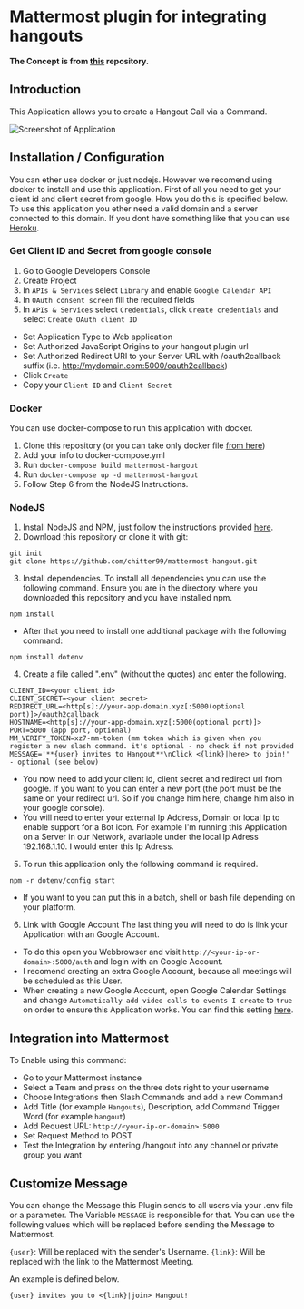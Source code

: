 # Mattermost plugin for integrating hangouts

**The Concept is from [this](https://github.com/suda/slack-hangout) repository.**

## Introduction

This Application allows you to create a Hangout Call via a Command.

![Screenshot of Application](screenshots/screenshot1.jpg)

## Installation / Configuration

You can ether use docker or just nodejs. However we recomend using docker to install and use this application.
First of all you need to get your client id and client secret from google. How you do this is specified below.
To use this application you ether need a valid domain and a server connected to this domain. If you dont have something like that you can use [Heroku](http://www.heroku.com). 

### Get Client ID and Secret from google console

1. Go to Google Developers Console
2. Create Project
3. In `APIs & Services` select `Library` and enable `Google Calendar API`
4. In `OAuth consent screen` fill the required fields
5. In `APIs & Services` select `Credentials`, click `Create credentials` and select `Create OAuth client ID`
  * Set Application Type to Web application
  * Set Authorized JavaScript Origins to your hangout plugin url
  * Set Authorized Redirect URI to your Server URL with /oauth2callback suffix (i.e. http://mydomain.com:5000/oauth2callback)
  * Click `Create`
  * Copy your `Client ID` and `Client Secret`

### Docker

You can use docker-compose to run this application with docker.

1. Clone this repository (or you can take only docker file [from here](https://github.com/chitter99/mattermost-hangout-docker))
2. Add your info to docker-compose.yml
3. Run `docker-compose build mattermost-hangout`
4. Run `docker-compose up -d mattermost-hangout`
5. Follow Step 6 from the NodeJS Instructions.
 
### NodeJS

1. Install NodeJS and NPM, just follow the instructions provided [here](https://howtonode.org/how-to-install-nodejs). 
2. Download this repository or clone it with git:
```
git init
git clone https://github.com/chitter99/mattermost-hangout.git
```

3. Install dependencies. To install all dependencies you can use the following command. Ensure you are in the directory where you downloaded this repository and you have installed npm.
```
npm install
```
 * After that you need to install one additional package with the following command:
```
npm install dotenv
```

4. Create a file called ".env" (without the quotes) and enter the following.
```
CLIENT_ID=<your client id>
CLIENT_SECRET=<your client secret>
REDIRECT_URL=<http[s]://your-app-domain.xyz[:5000(optional port)]>/oauth2callback
HOSTNAME=<http[s]://your-app-domain.xyz[:5000(optional port)]>
PORT=5000 (app port, optional)
MM_VERIFY_TOKEN=xz7-mm-token (mm token which is given when you register a new slash command. it's optional - no check if not provided
MESSAGE='**{user} invites to Hangout**\nClick <{link}|here> to join!' - optional (see below)
```
  * You now need to add your client id, client secret and redirect url from google. If you want to you can enter a new port (the port must be the same on your redirect url. So if you change him here, change him also in your google console). 
  * You will need to enter your external Ip Address, Domain or local Ip to enable support for a Bot icon. For example I'm running this Application on a Server in our Network, avariable under the local Ip Adress 192.168.1.10. I would enter this Ip Adress.
 
5. To run this application only the following command is required.
```
npm -r dotenv/config start
```
 * If you want to you can put this in a batch, shell or bash file depending on your platform.

6. Link with Google Account The last thing you will need to do is link your Application with an Google Account.
  * To do this open you Webbrowser and visit `http://<your-ip-or-domain>:5000/auth` and login with an Google Account.
  * I recomend creating an extra Google Account, because all meetings will be scheduled as this User.
  * When creating a new Google Account, open Google Calendar Settings and change `Automatically add video calls to events I create` to `true` on order to ensure this Application works. You can find this setting [here](https://calendar.google.com/calendar/render#settings-general_11).

## Integration into Mattermost

To Enable using this command:
- Go to your Mattermost instance 
- Select a Team and press on the three dots right to your username
- Choose Integrations then Slash Commands and add a new Command
- Add Title (for example `Hangouts`), Description, add Command Trigger Word (for example `hangout`)
- Add Request URL: `http://<your-ip-or-domain>:5000` 
- Set Request Method to POST 
- Test the Integration by entering /hangout into any channel or private group you want

## Customize Message

You can change the Message this Plugin sends to all users via your .env file or a parameter. The Variable `MESSAGE` is responsible for that. You can use the following values which will be replaced before sending the Message to Mattermost.

`{user}`: Will be replaced with the sender's Username.
`{link}`: Will be replaced with the link to the Mattermost Meeting.

An example is defined below.
```
{user} invites you to <{link}|join> Hangout!
```






